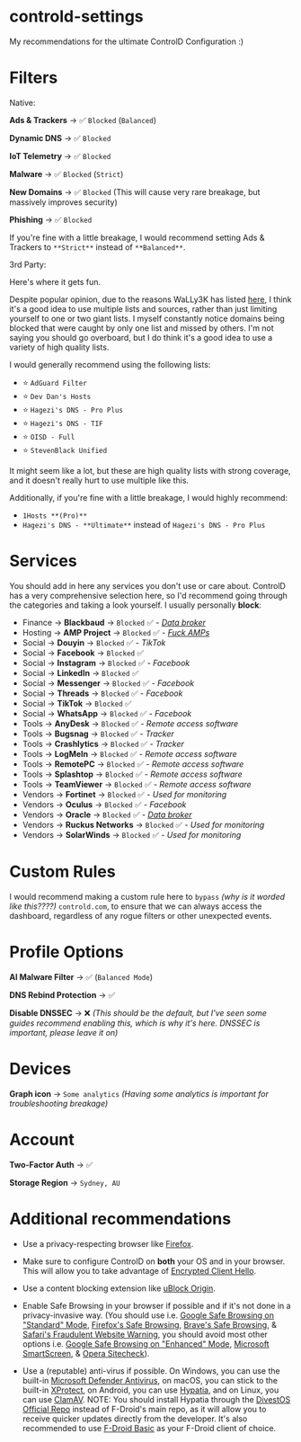 # controld-settings

My recommendations for the ultimate ControlD Configuration :)


# Filters 

Native:

**Ads & Trackers** -> ✅ `Blocked` (`Balanced`)

**Dynamic DNS** -> ✅ `Blocked`

**IoT Telemetry** -> ✅ `Blocked`

**Malware** -> ✅ `Blocked` (`Strict`)

**New Domains** -> ✅ `Blocked` (This will cause very rare breakage, but massively improves security)

**Phishing** -> ✅ `Blocked`

If you're fine with a little breakage, I would recommend setting Ads & Trackers to `**Strict**` instead of `**Balanced**`.

3rd Party:

Here's where it gets fun.

Despite popular opinion, due to the reasons WaLLy3K has listed [here](https://github.com/WaLLy3K/wally3k.github.io?tab=readme-ov-file#why-use-this-over-other-sources), I think it's a good idea to use multiple lists and sources, rather than just limiting yourself to one or two giant lists. I myself constantly notice domains being blocked that were caught by only one list and missed by others. I'm not saying you should go overboard, but I do think it's a good idea to use a variety of high quality lists.

I would generally recommend using the following lists:

* ⭐️ `AdGuard Filter`
* ⭐️ `Dev Dan's Hosts`
* ⭐️ `Hagezi's DNS - Pro Plus`
* ⭐️ `Hagezi's DNS - TIF`
* ⭐️ `OISD - Full`
* ⭐️ `StevenBlack Unified`

It might seem like a lot, but these are high quality lists with strong coverage, and it doesn't really hurt to use multiple like this.

Additionally, if you're fine with a little breakage, I would highly recommend:

* `1Hosts **(Pro)**`
* `Hagezi's DNS - **Ultimate**` instead of `Hagezi's DNS - Pro Plus`

# Services

You should add in here any services you don't use or care about. ControlD has a very comprehensive selection here, so I'd recommend going through the categories and taking a look yourself. I usually personally **block**:

* Finance -> **Blackbaud** -> `Blocked` ✅ - *[Data broker](https://privacyrights.org/data-brokers/blackbaud-inc)*
* Hosting -> **AMP Project** -> `Blocked` ✅ - *[Fuck AMPs](https://brave.com/privacy-updates/18-de-amp/#why-is-amp-harmful)*
* Social -> **Douyin** -> `Blocked` ✅ - *TikTok*
* Social -> **Facebook** -> `Blocked` ✅
* Social -> **Instagram** -> `Blocked` ✅ - *Facebook*
* Social -> **LinkedIn** -> `Blocked` ✅
* Social -> **Messenger** -> `Blocked` ✅ - *Facebook*
* Social -> **Threads** -> `Blocked` ✅ - *Facebook*
* Social -> **TikTok** -> `Blocked` ✅
* Social -> **WhatsApp** -> `Blocked` ✅ - *Facebook*
* Tools -> **AnyDesk** -> `Blocked` ✅ - *Remote access software*
* Tools -> **Bugsnag** -> `Blocked` ✅ - *Tracker*
* Tools -> **Crashlytics** -> `Blocked` ✅ - *Tracker*
* Tools -> **LogMeIn** -> `Blocked` ✅ - *Remote access software*
* Tools -> **RemotePC** -> `Blocked` ✅ - *Remote access software*
* Tools -> **Splashtop** -> `Blocked` ✅ - *Remote access software*
* Tools -> **TeamViewer** -> `Blocked` ✅ - *Remote access software*
* Vendors -> **Fortinet** -> `Blocked` ✅ - *Used for monitoring*
* Vendors -> **Oculus** -> `Blocked` ✅ - *Facebook*
* Vendors -> **Oracle** -> `Blocked` ✅ - *[Data broker](https://privacyrights.org/data-brokers/oracle-america-inc-oracle-data-cloud)*
* Vendors -> **Ruckus Networks** -> `Blocked` ✅ - *Used for monitoring*
* Vendors -> **SolarWinds** -> `Blocked` ✅ - *Used for monitoring*

# Custom Rules

I would recommend making a custom rule here to `bypass` *(why is it worded like this????)* `controld.com`, to ensure that we can always access the dashboard, regardless of any rogue filters or other unexpected events.

# Profile Options

**AI Malware Filter** -> ✅ (`Balanced Mode`)

**DNS Rebind Protection** -> ✅

**Disable DNSSEC** -> ❌ *(This should be the default, but I've seen some guides recommend enabling this, which is why it's here. DNSSEC is important, please leave it on)*

# Devices

**Graph icon** -> `Some analytics` *(Having some analytics is important for troubleshooting breakage)*

# Account

**Two-Factor Auth** -> ✅

**Storage Region** -> `Sydney, AU`

# Additional recommendations

* Use a privacy-respecting browser like [Firefox](https://www.mozilla.org/firefox/).

* Make sure to configure ControlD on **both** your OS and in your browser. This will allow you to take advantage of [Encrypted Client Hello](https://blog.cloudflare.com/announcing-encrypted-client-hello).

* Use a content blocking extension like [uBlock Origin](https://github.com/gorhill/uBlock).

* Enable Safe Browsing in your browser if possible and if it's not done in a privacy-invasive way. (You should use i.e. [Google Safe Browsing on "Standard" Mode](https://safebrowsing.google.com/), [Firefox's Safe Browsing](https://support.mozilla.org/kb/how-does-phishing-and-malware-protection-work), [Brave's Safe Browsing](https://brave.com/privacy/browser/#safe-browsing), & [Safari's Fraudulent Website Warning](https://www.apple.com/legal/privacy/data/en/safari/), you should avoid most other options i.e. [Google Safe Browsing on "Enhanced" Mode](https://safebrowsing.google.com/), [Microsoft SmartScreen](https://learn.microsoft.com/windows/security/operating-system-security/virus-and-threat-protection/microsoft-defender-smartscreen/), & [Opera Sitecheck](https://blogs.opera.com/security/2021/01/making-browsing-safe-from-phishing/)).

* Use a (reputable) anti-virus if possible. On Windows, you can use the built-in [Microsoft Defender Antivirus](https://en.wikipedia.org/wiki/Microsoft_Defender_Antivirus), on macOS, you can stick to the built-in [XProtect](https://support.apple.com/guide/security/protecting-against-malware-sec469d47bd8/web), on Android, you can use [Hypatia](https://f-droid.org/packages/us.spotco.malwarescanner/), and on Linux, you can use [ClamAV](https://www.clamav.net/). NOTE: You should install Hypatia through the [DivestOS Official Repo](https://divestos.org/fdroid/official/?fingerprint=E4BE8D6ABFA4D9D4FEEF03CDDA7FF62A73FD64B75566F6DD4E5E577550BE8467) instead of F-Droid's main repo, as it will allow you to receive quicker updates directly from the developer. It's also recommended to use [F-Droid Basic](https://f-droid.org/en/packages/org.fdroid.basic/) as your F-Droid client of choice.